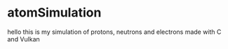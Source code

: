 # atomSimulation
hello this is my simulation of protons, neutrons and electrons made with C and Vulkan
